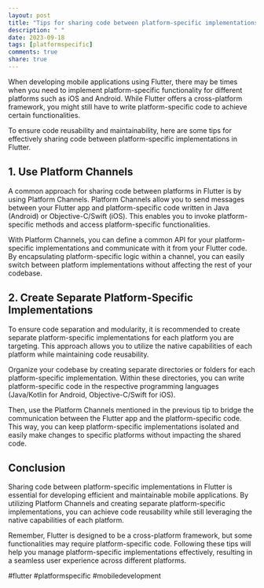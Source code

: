 ```yaml
---
layout: post
title: "Tips for sharing code between platform-specific implementations in Flutter."
description: " "
date: 2023-09-18
tags: [platformspecific]
comments: true
share: true
---
```


When developing mobile applications using Flutter, there may be times when you need to implement platform-specific functionality for different platforms such as iOS and Android. While Flutter offers a cross-platform framework, you might still have to write platform-specific code to achieve certain functionalities.

To ensure code reusability and maintainability, here are some tips for effectively sharing code between platform-specific implementations in Flutter.

## 1. Use Platform Channels

A common approach for sharing code between platforms in Flutter is by using Platform Channels. Platform Channels allow you to send messages between your Flutter app and platform-specific code written in Java (Android) or Objective-C/Swift (iOS). This enables you to invoke platform-specific methods and access platform-specific functionalities.

With Platform Channels, you can define a common API for your platform-specific implementations and communicate with it from your Flutter code. By encapsulating platform-specific logic within a channel, you can easily switch between platform implementations without affecting the rest of your codebase.

## 2. Create Separate Platform-Specific Implementations

To ensure code separation and modularity, it is recommended to create separate platform-specific implementations for each platform you are targeting. This approach allows you to utilize the native capabilities of each platform while maintaining code reusability.

Organize your codebase by creating separate directories or folders for each platform-specific implementation. Within these directories, you can write platform-specific code in the respective programming languages (Java/Kotlin for Android, Objective-C/Swift for iOS).

Then, use the Platform Channels mentioned in the previous tip to bridge the communication between the Flutter app and the platform-specific code. This way, you can keep platform-specific implementations isolated and easily make changes to specific platforms without impacting the shared code.

## Conclusion

Sharing code between platform-specific implementations in Flutter is essential for developing efficient and maintainable mobile applications. By utilizing Platform Channels and creating separate platform-specific implementations, you can achieve code reusability while still leveraging the native capabilities of each platform.

Remember, Flutter is designed to be a cross-platform framework, but some functionalities may require platform-specific code. Following these tips will help you manage platform-specific implementations effectively, resulting in a seamless user experience across different platforms.

\#flutter #platformspecific #mobiledevelopment